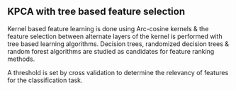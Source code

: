 
KPCA with tree based feature selection
-----------------------------------------------------
Kernel based feature learning is done using Arc-cosine kernels & the feature selection
between alternate layers of the kernel is performed with tree based learning algorithms. Decision trees, randomized decision trees & random forest algorithms are studied as candidates for feature ranking methods.

A threshold is set by cross validation to determine the relevancy of features for the classification task.
